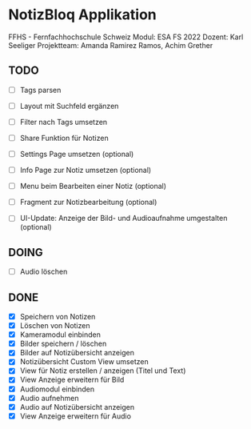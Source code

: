 # NotizBloq Applikation
FFHS - Fernfachhochschule Schweiz 
Modul: ESA FS 2022 
Dozent: Karl Seeliger 
Projektteam: Amanda Ramirez Ramos, Achim Grether


## TODO
- [ ] Tags parsen
- [ ] Layout mit Suchfeld ergänzen
- [ ] Filter nach Tags umsetzen
- [ ] Share Funktion für Notizen
- [ ] Settings Page umsetzen (optional)
- [ ] Info Page zur Notiz umsetzen (optional)
- [ ] Menu beim Bearbeiten einer Notiz (optional)
- [ ] Fragment zur Notizbearbeitung (optional)
- [ ] UI-Update: Anzeige der Bild- und Audioaufnahme umgestalten (optional)


## DOING
- [ ] Audio löschen


## DONE
- [x] Speichern von Notizen
- [x] Löschen von Notizen
- [x] Kameramodul einbinden
- [x] Bilder speichern / löschen
- [x] Bilder auf Notizübersicht anzeigen
- [x] Notizübersicht Custom View umsetzen
- [x] View für Notiz erstellen / anzeigen (Titel und Text)
- [x] View Anzeige erweitern für Bild
- [x] Audiomodul einbinden
- [x] Audio aufnehmen
- [x] Audio auf Notizübersicht anzeigen
- [x] View Anzeige erweitern für Audio

